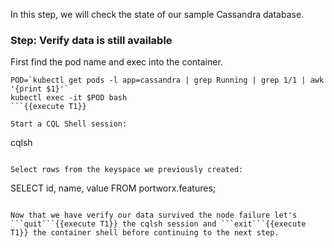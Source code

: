 In this step, we will check the state of our sample Cassandra database.

### Step: Verify data is still available

First find the pod name and exec into the container.
```
POD=`kubectl get pods -l app=cassandra | grep Running | grep 1/1 | awk '{print $1}'`
kubectl exec -it $POD bash
```{{execute T1}}

Start a CQL Shell session:
```
cqlsh
```{{execute T1}}

Select rows from the keyspace we previously created:
```
SELECT id, name, value FROM portworx.features;
```{{execute T1}}

Now that we have verify our data survived the node failure let's ```quit```{{execute T1}} the cqlsh session and ```exit```{{execute T1}} the container shell before continuing to the next step.
